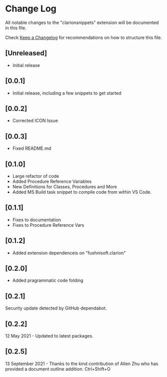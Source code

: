 # Change Log
All notable changes to the "clarionsnippets" extension will be documented in this file.

Check [Keep a Changelog](http://keepachangelog.com/) for recommendations on how to structure this file.

## [Unreleased]
- Initial release
## [0.0.1]
- Initial release, including a few snippets to get started
## [0.0.2]
- Corrected ICON Issue
## [0.0.3]
- Fixed README.md
## [0.1.0]
- Large refactor of code
- Added Procedure Reference Variables
- New Definitions for Classes, Procedures and More
- Added MS Build task snippet to compile code from within VS Code.
## [0.1.1]
- Fixes to documentation 
- Fixes to Procedure Reference Vars
## [0.1.2]
- Added extension dependenceis on "fushnisoft.clarion"
## [0.2.0]
- Added pragrammatic code folding
## [0.2.1]
  Security update detected by GitHub dependabot.
## [0.2.2]
  12 May 2021 - Updated to latest packages.  
## [0.2.5]
  13 September 2021 - Thanks to the kind contribution of Allen Zhu who has provided a document outline addition. Ctrl+Shift+O 